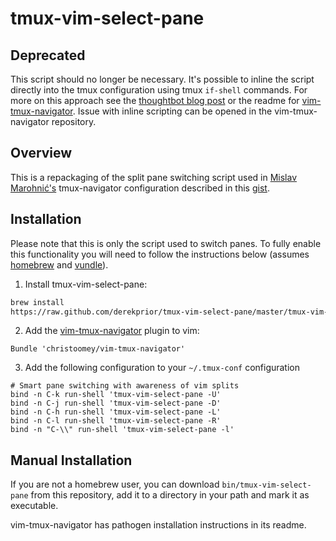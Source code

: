 # tmux-vim-select-pane

## Deprecated

This script should no longer be necessary. It's possible to inline the
script directly into the tmux configuration using tmux `if-shell` commands. For
more on this approach see the [thoughtbot blog post][thoughtbot] or the readme
for [vim-tmux-navigator][navigator]. Issue with inline scripting can be opened
in the vim-tmux-navigator repository.

## Overview

This is a repackaging of the split pane switching script used in
[Mislav Marohnić's][mislav] tmux-navigator configuration described in this
[gist][gist].

## Installation

Please note that this is only the script used to switch panes. To fully enable
this functionality you will need to follow the instructions below (assumes
[homebrew][brew] and [vundle][vundle]).

1. Install tmux-vim-select-pane:
```bash
brew install
https://raw.github.com/derekprior/tmux-vim-select-pane/master/tmux-vim-select-pane.rb
```

2. Add the [vim-tmux-navigator][navigator] plugin to vim:
```vim
Bundle 'christoomey/vim-tmux-navigator'
```

3. Add the following configuration to your `~/.tmux-conf` configuration
```tmux
# Smart pane switching with awareness of vim splits
bind -n C-k run-shell 'tmux-vim-select-pane -U'
bind -n C-j run-shell 'tmux-vim-select-pane -D'
bind -n C-h run-shell 'tmux-vim-select-pane -L'
bind -n C-l run-shell 'tmux-vim-select-pane -R'
bind -n "C-\\" run-shell 'tmux-vim-select-pane -l'
```

## Manual Installation

If you are not a homebrew user, you can download `bin/tmux-vim-select-pane` from
this repository, add it to a directory in your path and mark it as executable.

vim-tmux-navigator has pathogen installation instructions in its readme.

[thoughtbot]:http://robots.thoughtbot.com/post/53022241323/seamlessly-navigate-vim-and-tmux-splits
[mislav]:http://mislav.uniqpath.com/
[gist]:https://gist.github.com/mislav/5189704
[brew]:https://github.com/mxcl/homebrew/
[vundle]:https://github.com/gmarik/vundle
[navigator]:https://github.com/christoomey/vim-tmux-navigator
